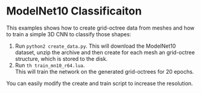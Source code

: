 # ModelNet10 Classificaiton

This examples shows how to create grid-octree data from meshes and how to train a simple 3D CNN to classify those shapes:

1. Run `python2 create_data.py`. 
   This will download the ModelNet10 dataset, unzip the archive and then create for each mesh an grid-octree structure, which is stored to the disk.
2. Run `th train_mn10_r64.lua`.  
   This will train the network on the generated grid-octrees for 20 epochs. 

You can easily modify the create and train script to increase the resolution.
